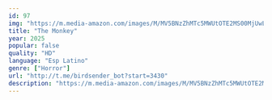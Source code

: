 ```yaml
---
id: 97
img: "https://m.media-amazon.com/images/M/MV5BNzZhMTc5MWUtOTE2MS00MjUwLTljYWEtYTk1ZmVjNzhmMzYzXkEyXkFqcGc@._V1_SX300.jpg"
title: "The Monkey"
year: 2025
popular: false
quality: "HD"
language: "Esp Latino"
genre: ["Horror"]
url: "http://t.me/birdsender_bot?start=3430"
description: "https://m.media-amazon.com/images/M/MV5BNzZhMTc5MWUtOTE2MS00MjUwLTljYWEtYTk1ZmVjNzhmMzYzXkEyXkFqcGc@._V1_SX300.jpg"
---
```

